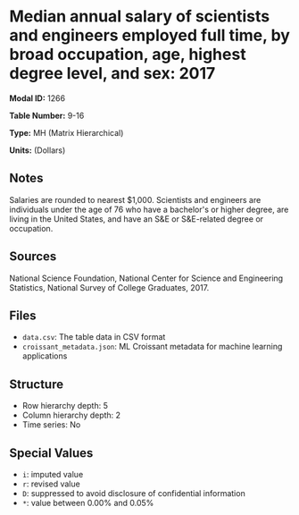 # Median annual salary of scientists and engineers employed full time, by broad occupation, age, highest degree level, and sex: 2017

**Modal ID:** 1266

**Table Number:** 9-16

**Type:** MH (Matrix Hierarchical)

**Units:** (Dollars)

## Notes

Salaries are rounded to nearest $1,000. Scientists and engineers are individuals under the age of 76 who have a bachelor's or higher degree, are living in the United States, and have an S&E or S&E-related degree or occupation.

## Sources

National Science Foundation, National Center for Science and Engineering Statistics, National Survey of College Graduates, 2017.

## Files

- `data.csv`: The table data in CSV format
- `croissant_metadata.json`: ML Croissant metadata for machine learning applications

## Structure

- Row hierarchy depth: 5
- Column hierarchy depth: 2
- Time series: No

## Special Values

- `i`: imputed value
- `r`: revised value
- `D`: suppressed to avoid disclosure of confidential information
- `*`: value between 0.00% and 0.05%
